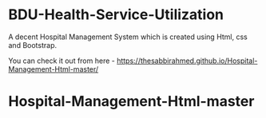 # BDU-Health-Service-Utilization
A decent Hospital Management System which is created using Html, css and Bootstrap.

You can check it out from here - https://thesabbirahmed.github.io/Hospital-Management-Html-master/
# Hospital-Management-Html-master
